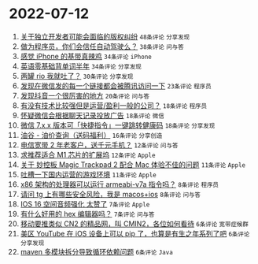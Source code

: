 # 2022-07-12

1. [关于独立开发者可能会面临的版权纠纷](https://www.v2ex.com/t/865564) `48条评论` `分享发现`
1. [做为程序员，你们会信任自动驾驶么？](https://www.v2ex.com/t/865624) `38条评论` `问与答`
1. [感觉 iPhone 的基带真辣鸡](https://www.v2ex.com/t/865573) `34条评论` `iPhone`
1. [英语零基础背单词半年](https://www.v2ex.com/t/865606) `34条评论` `分享发现`
1. [两罐 rio 我就吐了？](https://www.v2ex.com/t/865609) `30条评论` `分享发现`
1. [发现在微信发的每一个链接都会被腾讯访问一下](https://www.v2ex.com/t/865618) `23条评论` `程序员`
1. [发现抖音一个很厉害的地方](https://www.v2ex.com/t/865626) `20条评论` `问与答`
1. [有没有技术比较强但是运营/盈利一般的公司？](https://www.v2ex.com/t/865644) `18条评论` `程序员`
1. [怀疑微信会根据聊天记录投放广告](https://www.v2ex.com/t/865581) `18条评论` `微信`
1. [微信 7.x.x 版本可「快捷指令」一键跳转健康码](https://www.v2ex.com/t/865562) `18条评论` `分享发现`
1. [油谷 - 油价查询（送码福利）](https://www.v2ex.com/t/865582) `16条评论` `分享创造`
1. [电信宽带 2 年老客户，送千元手机？](https://www.v2ex.com/t/865628) `12条评论` `问与答`
1. [求推荐适合 M1 芯片的扩展坞](https://www.v2ex.com/t/865595) `12条评论` `Apple`
1. [关于 妙控板 Magic Trackpad 2 配合 Mac 体验不佳的问题](https://www.v2ex.com/t/865636) `11条评论` `Apple`
1. [吐槽一下国内运营的游戏环境](https://www.v2ex.com/t/865571) `11条评论` `Apple`
1. [x86 架构的处理器可以运行 armeabi-v7a 指令吗？](https://www.v2ex.com/t/865629) `8条评论` `程序员`
1. [请问 tg 上有哪些安全风险，我是 macos+ios](https://www.v2ex.com/t/865585) `8条评论` `问与答`
1. [IOS 16 空间音频强化 太赞了](https://www.v2ex.com/t/865645) `7条评论` `Apple`
1. [有什么好用的 hex 编辑器吗？](https://www.v2ex.com/t/865576) `7条评论` `问与答`
1. [移动要推类似 CN2 的精品网，叫 CMIN2，各位如何看待](https://www.v2ex.com/t/865643) `6条评论` `宽带症候群`
1. [美区 YouTube 在 iOS 设备上可以 pip 了，也算是有生之年系列了吧](https://www.v2ex.com/t/865604) `6条评论` `分享发现`
1. [maven 多模块拆分导致循环依赖问题](https://www.v2ex.com/t/865566) `6条评论` `Java`
